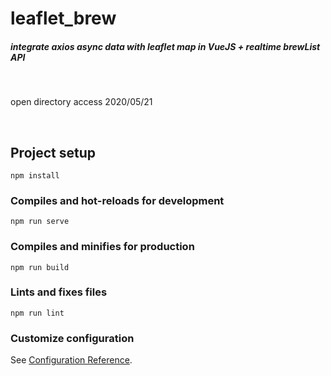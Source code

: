 # leaflet_brew

##### integrate axios async data with leaflet map in VueJS + realtime brewList API

<br>

open directory access 2020/05/21

<br>

## Project setup
```
npm install
```

### Compiles and hot-reloads for development
```
npm run serve
```

### Compiles and minifies for production
```
npm run build
```

### Lints and fixes files
```
npm run lint
```

### Customize configuration
See [Configuration Reference](https://cli.vuejs.org/config/).
